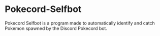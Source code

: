 # Pokecord-Selfbot
Pokecord Selfbot is a program made to automatically identify and catch Pokemon spawned by the Discord Pokecord bot.
